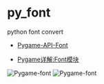 # py_font
python font convert

* [Pygame-API-Font](https://www.pygame.org/docs/ref/font.html)

* [Pygame详解:Font模块](https://www.cnblogs.com/hilnx/p/12497380.html)

![Pygame-font](https://img2020.cnblogs.com/i-beta/453277/202003/453277-20200315140852951-203936950.png)
![Pygame-font](https://img2020.cnblogs.com/i-beta/453277/202003/453277-20200315141026716-1414189706.png)

